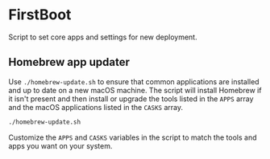 # FirstBoot

Script to set core apps and settings for new deployment.

## Homebrew app updater

Use `./homebrew-update.sh` to ensure that common applications are installed and up to date on a new macOS machine. The script will install Homebrew if it isn't present and then install or upgrade the tools listed in the `APPS` array and the macOS applications listed in the `CASKS` array.

```bash
./homebrew-update.sh
```

Customize the `APPS` and `CASKS` variables in the script to match the tools and apps you want on your system.
